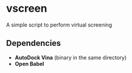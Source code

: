 # vscreen
A simple script to perform virtual screening
## Dependencies
- **AutoDock Vina** (binary in the same directory)
- **Open Babel**
